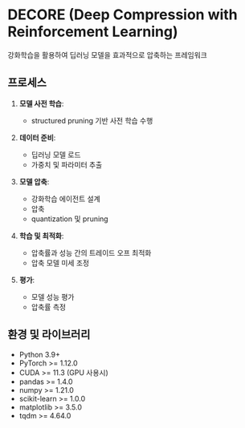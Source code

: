 # DECORE (Deep Compression with Reinforcement Learning)
강화학습을 활용하여 딥러닝 모델을 효과적으로 압축하는 프레임워크

## 프로세스
1. **모델 사전 학습**:
    - structured pruning 기반 사전 학습 수행
    
2. **데이터 준비**:
    - 딥러닝 모델 로드
    - 가중치 및 파라미터 추출

3. **모델 압축**:
    - 강화학습 에이전트 설계
    - 압축
    - quantization 및 pruning

4. **학습 및 최적화**:
    - 압축률과 성능 간의 트레이드 오프 최적화
    - 압축 모델 미세 조정
  
5. **평가**:
    - 모델 성능 평가
    - 압축률 측정

## 환경 및 라이브러리
- Python 3.9+
- PyTorch >= 1.12.0
- CUDA >= 11.3 (GPU 사용시)
- pandas >= 1.4.0
- numpy >= 1.21.0
- scikit-learn >= 1.0.0
- matplotlib >= 3.5.0
- tqdm >= 4.64.0
